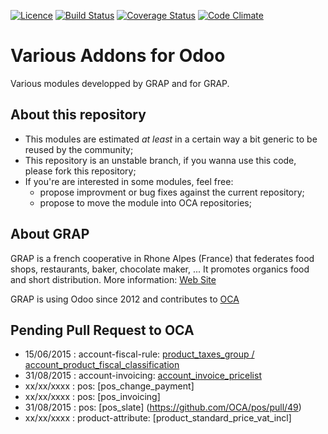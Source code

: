 [![Licence](https://img.shields.io/badge/licence-AGPL--3-blue.svg)](http://www.gnu.org/licenses/agpl-3.0-standalone.html)
[![Build Status](https://travis-ci.org/grap/odoo-addons-misc.svg?branch=8.0)](https://travis-ci.org/grap/odoo-addons-misc)
[![Coverage Status](https://coveralls.io/repos/grap/odoo-addons-misc/badge.svg?branch=8.0&service=github)](https://coveralls.io/github/grap/odoo-addons-misc?branch=8.0)
[![Code Climate](https://codeclimate.com/github/grap/odoo-addons-misc/badges/gpa.svg)](https://codeclimate.com/github/grap/odoo-addons-misc)

Various Addons for Odoo
=======================

Various modules developped by GRAP and for GRAP.

About this repository
---------------------
* This modules are estimated *at least* in a certain way a bit generic to be
  reused by the community;
* This repository is an unstable branch, if you wanna use this code, please
  fork this repository;
* If you're are interested in some modules, feel free:
    * propose improvment or bug fixes against the current repository;
    * propose to move the module into OCA repositories;

About GRAP
----------
GRAP is a french cooperative in Rhone Alpes (France) that federates food shops,
restaurants, baker, chocolate maker, ... It promotes organics food and short
distribution.
More information: [Web Site](http://www.grap.coop)

GRAP is using Odoo since 2012 and contributes to
[OCA](https://odoo-community.org/)

Pending Pull Request to OCA
---------------------------
* 15/06/2015 : account-fiscal-rule: [product_taxes_group / account_product_fiscal_classification](https://github.com/OCA/account-fiscal-rule/pull/24)
* 31/08/2015 : account-invoicing: [account_invoice_pricelist](https://github.com/OCA/account-invoicing/pull/99)
* xx/xx/xxxx : pos: [pos_change_payment]
* xx/xx/xxxx : pos: [pos_invoicing]
* 31/08/2015 : pos: [pos_slate] (https://github.com/OCA/pos/pull/49)
* xx/xx/xxxx : product-attribute: [product_standard_price_vat_incl]

